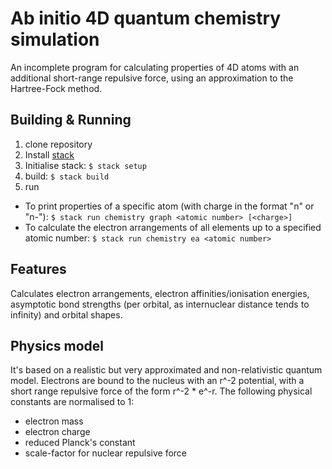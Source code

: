 # Ab initio 4D quantum chemistry simulation

An incomplete program for calculating properties of 4D atoms with an additional short-range repulsive force, using an approximation to the Hartree-Fock method.

## Building & Running

1. clone repository
2. Install [stack](https://docs.haskellstack.org/en/stable/README/)
3. Initialise stack: `$ stack setup`
4. build: `$ stack build`
5. run
  * To print properties of a specific atom (with charge in the format "n" or "n-"): `$ stack run chemistry graph <atomic number> [<charge>]`
  * To calculate the electron arrangements of all elements up to a specified atomic number: `$ stack run chemistry ea <atomic number>`

## Features

Calculates electron arrangements, electron affinities/ionisation energies, asymptotic bond strengths (per orbital, as internuclear distance tends to infinity) and orbital shapes.

## Physics model

It's based on a realistic but very approximated and non-relativistic quantum model. Electrons are bound to the nucleus with an r^-2 potential, with a short range repulsive force of the form r^-2 * e^-r. The following physical constants are normalised to 1:

  * electron mass
  * electron charge
  * reduced Planck's constant
  * scale-factor for nuclear repulsive force
